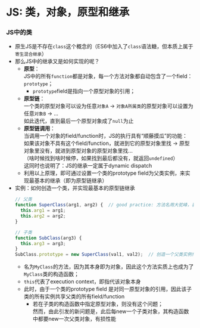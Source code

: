 # JS: 类，对象，原型和继承  

### JS中的类  
- 原生JS是不存在`class`这个概念的（ES6中加入了`class`语法糖，但本质上属于`寄生混合继承`）  
- 那么JS中的继承又是如何实现的呢？  
  - **原型**：  
    JS中的所有`function`都是对象，每一个方法对象都自动包含了一个field：`prototype`；  
    - `prototype`field是指向一个原型对象的引用；  
  - **原型链**：  
    一个类的原型对象可以设为任意`对象A` -> `对象A所属类`的原型对象可以设置为任意`对象B` -> ...  
    如此迭代，直到最后一个原型对象成了`null`为止  
  - **原型链调用**：  
    当调用一个对象的field/function时，JS的执行具有“顺藤摸瓜”的功能：  
    如果该对象不具有这个field/function，就进到它的原型对象里找 -> 原型对象里没有，就进到原型对象的原型对象里找...  
    （啥时候找到啥时候停，如果找到最后都没有，就返回`undefined`）  
    这同时也说明了：JS的继承一定属于dynamic dispatch  
  - 利用以上原理，即可通过设置一个类的prototype field为父类实例，来实现最基本的继承（即为原型链继承）  
- 实例：如何创造一个类，并实现最基本的原型链继承    
  ```javascript  
  // 父类
  function SuperClass(arg1, arg2) {  // good practice: 方法名用大驼峰，表示这是MyObject类的构造函数  
    this.arg1 = arg1;
    this.arg2 = arg2;
  }  
  
  // 子类
  function SubClass(arg3) {
    this.arg3 = arg3;
  }
  SubClass.prototype = new SuperClass(val1, val2);  // 创造一个父类实例作为子类原型  
  ```
  - 名为`MyClass`的方法，因为其本身即为对象，因此这个方法实质上也成为了`MyClass`类的构造函数；  
  - `this`代表了execution context，即指代该对象本身  
  - 此时，由于一个类的prototype field 是对同一原型对象的引用，因此该子类的所有实例共享父类的所有field/function  
    - 若在子类的构造函数中指定原型对象，则没有这个问题；  
      然而，由此引发的新问题是，此后每new一个子类对象，其构造函数中都要new一次父类对象，有损性能  
    
